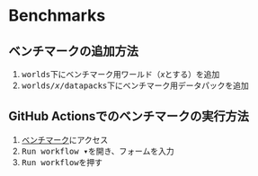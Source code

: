 # Benchmarks

## ベンチマークの追加方法

1. <samp>worlds</samp>下にベンチマーク用ワールド（*x*とする）を追加
2. <samp>worlds/*x*/datapacks</samp>下にベンチマーク用データパックを追加

## GitHub Actionsでのベンチマークの実行方法

1. [ベンチマーク](https://github.com/MCJE-Tech-Shares/Benchmarks/actions/workflows/benchmark.yml)にアクセス
2. <kbd>Run workflow ▾</kbd>を開き、フォームを入力
3. <kbd>Run workflow</kbd>を押す
